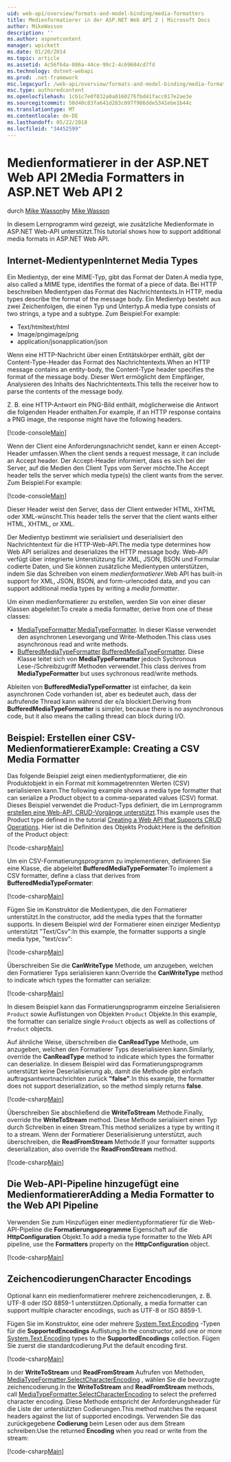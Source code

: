 ```yaml
---
uid: web-api/overview/formats-and-model-binding/media-formatters
title: Medienformatierer in der ASP.NET Web API 2 | Microsoft Docs
author: MikeWasson
description: ''
ms.author: aspnetcontent
manager: wpickett
ms.date: 01/20/2014
ms.topic: article
ms.assetid: 4c56f64a-086a-44ce-99c2-4c69604cd7fd
ms.technology: dotnet-webapi
ms.prod: .net-framework
msc.legacyurl: /web-api/overview/formats-and-model-binding/media-formatters
msc.type: authoredcontent
ms.openlocfilehash: 1cb1c7e0f832a0a0160276fbd41facc017e2ae3e
ms.sourcegitcommit: 50d40c83fa641d283c097f986dde5341ebe1b44c
ms.translationtype: MT
ms.contentlocale: de-DE
ms.lasthandoff: 05/22/2018
ms.locfileid: "34452599"
---
```

<a name="media-formatters-in-aspnet-web-api-2"></a><span data-ttu-id="773b3-102">Medienformatierer in der ASP.NET Web API 2</span><span class="sxs-lookup"><span data-stu-id="773b3-102">Media Formatters in ASP.NET Web API 2</span></span>
====================
<span data-ttu-id="773b3-103">durch [Mike Wasson](https://github.com/MikeWasson)</span><span class="sxs-lookup"><span data-stu-id="773b3-103">by [Mike Wasson](https://github.com/MikeWasson)</span></span>

<span data-ttu-id="773b3-104">In diesem Lernprogramm wird gezeigt, wie zusätzliche Medienformate in ASP.NET Web-API unterstützt.</span><span class="sxs-lookup"><span data-stu-id="773b3-104">This tutorial shows how to support additional media formats in ASP.NET Web API.</span></span>

## <a name="internet-media-types"></a><span data-ttu-id="773b3-105">Internet-Medientypen</span><span class="sxs-lookup"><span data-stu-id="773b3-105">Internet Media Types</span></span>

<span data-ttu-id="773b3-106">Ein Medientyp, der eine MIME-Typ, gibt das Format der Daten.</span><span class="sxs-lookup"><span data-stu-id="773b3-106">A media type, also called a MIME type, identifies the format of a piece of data.</span></span> <span data-ttu-id="773b3-107">Bei HTTP beschreiben Medientypen das Format des Nachrichtentexts.</span><span class="sxs-lookup"><span data-stu-id="773b3-107">In HTTP, media types describe the format of the message body.</span></span> <span data-ttu-id="773b3-108">Ein Medientyp besteht aus zwei Zeichenfolgen, die einen Typ und Untertyp.</span><span class="sxs-lookup"><span data-stu-id="773b3-108">A media type consists of two strings, a type and a subtype.</span></span> <span data-ttu-id="773b3-109">Zum Beispiel:</span><span class="sxs-lookup"><span data-stu-id="773b3-109">For example:</span></span>

- <span data-ttu-id="773b3-110">Text/html</span><span class="sxs-lookup"><span data-stu-id="773b3-110">text/html</span></span>
- <span data-ttu-id="773b3-111">Image/png</span><span class="sxs-lookup"><span data-stu-id="773b3-111">image/png</span></span>
- <span data-ttu-id="773b3-112">application/json</span><span class="sxs-lookup"><span data-stu-id="773b3-112">application/json</span></span>

<span data-ttu-id="773b3-113">Wenn eine HTTP-Nachricht über einen Entitätskörper enthält, gibt der Content-Type-Header das Format des Nachrichtentexts.</span><span class="sxs-lookup"><span data-stu-id="773b3-113">When an HTTP message contains an entity-body, the Content-Type header specifies the format of the message body.</span></span> <span data-ttu-id="773b3-114">Dieser Wert ermöglicht dem Empfänger, Analysieren des Inhalts des Nachrichtentexts.</span><span class="sxs-lookup"><span data-stu-id="773b3-114">This tells the receiver how to parse the contents of the message body.</span></span>

<span data-ttu-id="773b3-115">Z. B. eine HTTP-Antwort ein PNG-Bild enthält, möglicherweise die Antwort die folgenden Header enthalten.</span><span class="sxs-lookup"><span data-stu-id="773b3-115">For example, if an HTTP response contains a PNG image, the response might have the following headers.</span></span>

[!code-console[Main](media-formatters/samples/sample1.cmd)]

<span data-ttu-id="773b3-116">Wenn der Client eine Anforderungsnachricht sendet, kann er einen Accept-Header umfassen.</span><span class="sxs-lookup"><span data-stu-id="773b3-116">When the client sends a request message, it can include an Accept header.</span></span> <span data-ttu-id="773b3-117">Der Accept-Header informiert, dass es sich bei der Server, auf die Medien den Client Typs vom Server möchte.</span><span class="sxs-lookup"><span data-stu-id="773b3-117">The Accept header tells the server which media type(s) the client wants from the server.</span></span> <span data-ttu-id="773b3-118">Zum Beispiel:</span><span class="sxs-lookup"><span data-stu-id="773b3-118">For example:</span></span>

[!code-console[Main](media-formatters/samples/sample2.cmd)]

<span data-ttu-id="773b3-119">Dieser Header weist den Server, dass der Client entweder HTML, XHTML oder XML-wünscht.</span><span class="sxs-lookup"><span data-stu-id="773b3-119">This header tells the server that the client wants either HTML, XHTML, or XML.</span></span>

<span data-ttu-id="773b3-120">Der Medientyp bestimmt wie serialisiert und deserialisiert den Nachrichtentext für die HTTP-Web-API.</span><span class="sxs-lookup"><span data-stu-id="773b3-120">The media type determines how Web API serializes and deserializes the HTTP message body.</span></span> <span data-ttu-id="773b3-121">Web-API verfügt über integrierte Unterstützung für XML, JSON, BSON und Formular codierte Daten, und Sie können zusätzliche Medientypen unterstützen, indem Sie das Schreiben von einem *medienformatierer*.</span><span class="sxs-lookup"><span data-stu-id="773b3-121">Web API has built-in support for XML, JSON, BSON, and form-urlencoded data, and you can support additional media types by writing a *media formatter*.</span></span>

<span data-ttu-id="773b3-122">Um einen medienformatierer zu erstellen, werden Sie von einer dieser Klassen abgeleitet:</span><span class="sxs-lookup"><span data-stu-id="773b3-122">To create a media formatter, derive from one of these classes:</span></span>

- <span data-ttu-id="773b3-123">[MediaTypeFormatter](https://msdn.microsoft.com/library/system.net.http.formatting.mediatypeformatter.aspx).</span><span class="sxs-lookup"><span data-stu-id="773b3-123">[MediaTypeFormatter](https://msdn.microsoft.com/library/system.net.http.formatting.mediatypeformatter.aspx).</span></span> <span data-ttu-id="773b3-124">In dieser Klasse verwendet den asynchronen Lesevorgang und Write-Methoden.</span><span class="sxs-lookup"><span data-stu-id="773b3-124">This class uses asynchronous read and write methods.</span></span>
- <span data-ttu-id="773b3-125">[BufferedMediaTypeFormatter](https://msdn.microsoft.com/library/system.net.http.formatting.bufferedmediatypeformatter.aspx).</span><span class="sxs-lookup"><span data-stu-id="773b3-125">[BufferedMediaTypeFormatter](https://msdn.microsoft.com/library/system.net.http.formatting.bufferedmediatypeformatter.aspx).</span></span> <span data-ttu-id="773b3-126">Diese Klasse leitet sich von **MediaTypeFormatter** jedoch Sychronous Lese-/Schreibzugriff Methoden verwendet.</span><span class="sxs-lookup"><span data-stu-id="773b3-126">This class derives from **MediaTypeFormatter** but uses sychronous read/write methods.</span></span>

<span data-ttu-id="773b3-127">Ableiten von **BufferedMediaTypeFormatter** ist einfacher, da kein asynchronen Code vorhanden ist, aber es bedeutet auch, dass der aufrufende Thread kann während der e/a blockiert.</span><span class="sxs-lookup"><span data-stu-id="773b3-127">Deriving from **BufferedMediaTypeFormatter** is simpler, because there is no asynchronous code, but it also means the calling thread can block during I/O.</span></span>

## <a name="example-creating-a-csv-media-formatter"></a><span data-ttu-id="773b3-128">Beispiel: Erstellen einer CSV-Medienformatierer</span><span class="sxs-lookup"><span data-stu-id="773b3-128">Example: Creating a CSV Media Formatter</span></span>

<span data-ttu-id="773b3-129">Das folgende Beispiel zeigt einen medientypformatierer, die ein Produktobjekt in ein Format mit kommagetrennten Werten (CSV) serialisieren kann.</span><span class="sxs-lookup"><span data-stu-id="773b3-129">The following example shows a media type formatter that can serialize a Product object to a comma-separated values (CSV) format.</span></span> <span data-ttu-id="773b3-130">Dieses Beispiel verwendet die Product-Typs definiert, die im Lernprogramm [erstellen eine Web-API, CRUD-Vorgänge unterstützt](../older-versions/creating-a-web-api-that-supports-crud-operations.md).</span><span class="sxs-lookup"><span data-stu-id="773b3-130">This example uses the Product type defined in the tutorial [Creating a Web API that Supports CRUD Operations](../older-versions/creating-a-web-api-that-supports-crud-operations.md).</span></span> <span data-ttu-id="773b3-131">Hier ist die Definition des Objekts Produkt:</span><span class="sxs-lookup"><span data-stu-id="773b3-131">Here is the definition of the Product object:</span></span>

[!code-csharp[Main](media-formatters/samples/sample3.cs)]

<span data-ttu-id="773b3-132">Um ein CSV-Formatierungsprogramm zu implementieren, definieren Sie eine Klasse, die abgeleitet **BufferedMediaTypeFormater**:</span><span class="sxs-lookup"><span data-stu-id="773b3-132">To implement a CSV formatter, define a class that derives from **BufferedMediaTypeFormater**:</span></span>

[!code-csharp[Main](media-formatters/samples/sample4.cs)]

<span data-ttu-id="773b3-133">Fügen Sie im Konstruktor die Medientypen, die den Formatierer unterstützt.</span><span class="sxs-lookup"><span data-stu-id="773b3-133">In the constructor, add the media types that the formatter supports.</span></span> <span data-ttu-id="773b3-134">In diesem Beispiel wird der Formatierer einen einziger Medientyp unterstützt &quot;Text/Csv&quot;:</span><span class="sxs-lookup"><span data-stu-id="773b3-134">In this example, the formatter supports a single media type, &quot;text/csv&quot;:</span></span>

[!code-csharp[Main](media-formatters/samples/sample5.cs)]

<span data-ttu-id="773b3-135">Überschreiben Sie die **CanWriteType** Methode, um anzugeben, welchen den Formatierer Typs serialisieren kann:</span><span class="sxs-lookup"><span data-stu-id="773b3-135">Override the **CanWriteType** method to indicate which types the formatter can serialize:</span></span>

[!code-csharp[Main](media-formatters/samples/sample6.cs)]

<span data-ttu-id="773b3-136">In diesem Beispiel kann das Formatierungsprogramm einzelne Serialisieren `Product` sowie Auflistungen von Objekten `Product` Objekte.</span><span class="sxs-lookup"><span data-stu-id="773b3-136">In this example, the formatter can serialize single `Product` objects as well as collections of `Product` objects.</span></span>

<span data-ttu-id="773b3-137">Auf ähnliche Weise, überschreiben die **CanReadType** Methode, um anzugeben, welchen den Formatierer Typs deserialisieren kann.</span><span class="sxs-lookup"><span data-stu-id="773b3-137">Similarly, override the **CanReadType** method to indicate which types the formatter can deserialize.</span></span> <span data-ttu-id="773b3-138">In diesem Beispiel wird das Formatierungsprogramm unterstützt keine Deserialisierung ab, damit die Methode gibt einfach auftragsantwortnachrichten zurück **"false"**.</span><span class="sxs-lookup"><span data-stu-id="773b3-138">In this example, the formatter does not support deserialization, so the method simply returns **false**.</span></span>

[!code-csharp[Main](media-formatters/samples/sample7.cs)]

<span data-ttu-id="773b3-139">Überschreiben Sie abschließend die **WriteToStream** Methode.</span><span class="sxs-lookup"><span data-stu-id="773b3-139">Finally, override the **WriteToStream** method.</span></span> <span data-ttu-id="773b3-140">Diese Methode serialisiert einen Typ durch Schreiben in einen Stream.</span><span class="sxs-lookup"><span data-stu-id="773b3-140">This method serializes a type by writing it to a stream.</span></span> <span data-ttu-id="773b3-141">Wenn der Formatierer Deserialisierung unterstützt, auch überschreiben, die **ReadFromStream** Methode.</span><span class="sxs-lookup"><span data-stu-id="773b3-141">If your formatter supports deserialization, also override the **ReadFromStream** method.</span></span>

[!code-csharp[Main](media-formatters/samples/sample8.cs)]

## <a name="adding-a-media-formatter-to-the-web-api-pipeline"></a><span data-ttu-id="773b3-142">Die Web-API-Pipeline hinzugefügt eine Medienformatierer</span><span class="sxs-lookup"><span data-stu-id="773b3-142">Adding a Media Formatter to the Web API Pipeline</span></span>

<span data-ttu-id="773b3-143">Verwenden Sie zum Hinzufügen einer medientypformatierer für die Web-API-Pipeline die **Formatierungsprogramme** Eigenschaft auf die **HttpConfiguration** Objekt.</span><span class="sxs-lookup"><span data-stu-id="773b3-143">To add a media type formatter to the Web API pipeline, use the **Formatters** property on the **HttpConfiguration** object.</span></span>

[!code-csharp[Main](media-formatters/samples/sample9.cs)]

## <a name="character-encodings"></a><span data-ttu-id="773b3-144">Zeichencodierungen</span><span class="sxs-lookup"><span data-stu-id="773b3-144">Character Encodings</span></span>

<span data-ttu-id="773b3-145">Optional kann ein medienformatierer mehrere zeichencodierungen, z. B. UTF-8 oder ISO 8859-1 unterstützen.</span><span class="sxs-lookup"><span data-stu-id="773b3-145">Optionally, a media formatter can support multiple character encodings, such as UTF-8 or ISO 8859-1.</span></span>

<span data-ttu-id="773b3-146">Fügen Sie im Konstruktor, eine oder mehrere [System.Text.Encoding](https://msdn.microsoft.com/library/system.text.encoding.aspx) -Typen für die **SupportedEncodings** Auflistung.</span><span class="sxs-lookup"><span data-stu-id="773b3-146">In the constructor, add one or more [System.Text.Encoding](https://msdn.microsoft.com/library/system.text.encoding.aspx) types to the **SupportedEncodings** collection.</span></span> <span data-ttu-id="773b3-147">Fügen Sie zuerst die standardcodierung.</span><span class="sxs-lookup"><span data-stu-id="773b3-147">Put the default encoding first.</span></span>

[!code-csharp[Main](media-formatters/samples/sample10.cs?highlight=6-7)]

<span data-ttu-id="773b3-148">In der **WriteToStream** und **ReadFromStream** Aufrufen von Methoden, [MediaTypeFormatter.SelectCharacterEncoding](https://msdn.microsoft.com/library/hh969054.aspx) , wählen Sie die bevorzugte zeichencodierung.</span><span class="sxs-lookup"><span data-stu-id="773b3-148">In the **WriteToStream** and **ReadFromStream** methods, call [MediaTypeFormatter.SelectCharacterEncoding](https://msdn.microsoft.com/library/hh969054.aspx) to select the preferred character encoding.</span></span> <span data-ttu-id="773b3-149">Diese Methode entspricht der Anforderungsheader für die Liste der unterstützten Codierungen.</span><span class="sxs-lookup"><span data-stu-id="773b3-149">This method matches the request headers against the list of supported encodings.</span></span> <span data-ttu-id="773b3-150">Verwenden Sie das zurückgegebene **Codierung** beim Lesen oder aus dem Stream schreiben:</span><span class="sxs-lookup"><span data-stu-id="773b3-150">Use the returned **Encoding** when you read or write from the stream:</span></span>

[!code-csharp[Main](media-formatters/samples/sample11.cs?highlight=3,5)]
